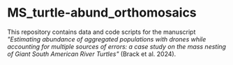 # MS_turtle-abund_orthomosaics
This repository contains data and code scripts for the manuscript _"Estimating abundance of aggregated populations with drones while accounting for multiple sources of errors: a case study on the mass nesting of Giant South American River Turtles"_ (Brack et al. 2024).
